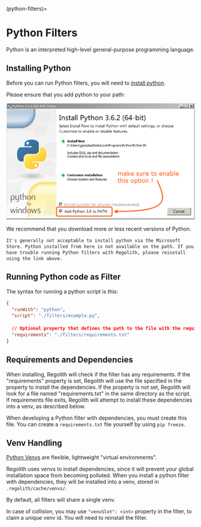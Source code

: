 (python-filters)=
# Python Filters

Python is an interpreted high-level general-purpose programming language.

## Installing Python

Before you can run Python filters, you will need to [install python](https://www.python.org/downloads/).

Please ensure that you add python to your path:

![](./python-filters/python-path.png)

We recommend that you download more or less recent versions of Python.

```{warning}
It's generally not acceptable to install python via the Microsoft Store. Python installed from here is not available on the path. If you have trouble running Python filters with Regolith, please reinstall using the link above.
```

## Running Python code as Filter

The syntax for running a python script is this:

```json
{
  "runWith": "python",
  "script": "./filters/example.py",

  // Optional property that defines the path to the file with the requirements
  "requirements": "./filters/requirements.txt"
}
```

## Requirements and Dependencies

When installing, Regolith will check if the filter has any requirements. If the "requirements" property is set,
Regolith will use the file specified in the property to install the dependencies. If the property is not set,
Regolith will look for a file named "requirements.txt" in the same directory as the script.
If requirements file exits, Regolith will attempt to install these dependencies into a venv, as described below.

When developing a Python filter with dependencies, you must create this file. You can create a `requirements.txt` file yourself by using `pip freeze`. 

## Venv Handling

[Python Venvs](https://docs.python.org/3/library/venv.html) are flexible, lightweight "virtual environments". 

Regolith uses venvs to install dependencies, since it will prevent your global installation space from becoming polluted. When you install a python filter with dependencies, they will be installed into a venv, stored in `.regolith/cache/venvs/`.

By default, all filters will share a single venv.

In case of collision, you may use `"venvSlot": <int>` property in the filter, to claim a unique venv id. You will need to reinstall the filter.
